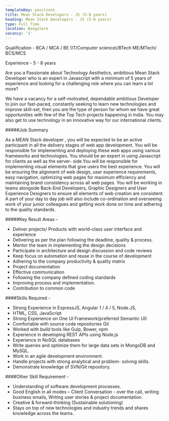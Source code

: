 ```yaml
---
templateKey: positions
title: Mean Stack Developers - JS (5-8 years)
heading: Mean Stack Developers - JS (5-8 years)
type: Full Time
location: Bangalore
vacancy: '1'
---
```


Qualification - BCA / MCA / BE (IT/Computer science)/BTech ME/MTech/ BCS/MCS

Experience - 5 - 8 years

Are you a Passionate about Technology Aesthetics, ambitious Mean Stack Developer who is an expert in Javascript with a minimum of 5 years of experience and looking for a challenging role where you can learn a lot more?

We have a vacancy for a self-motivated, dependable ambitious Developer to join our fast-paced, constantly seeking to learn new technologies and improve skill-set, then you are the type of person for whom we have great opportunities with few of the Top Tech projects happening in India. You may also get to use technology in an innovative way for our international clients.  


#####Job Summary

As a MEAN Stack developer , you will be expected to be an active participant in all the delivery stages of web app development. You will be responsible for implementing and deploying these web apps using various frameworks and technologies. You should be an expert in using Javascript for clients as well as the server- side.You will be responsible for implementing visual elements that give users the best experience. You will be ensuring the alignment of web design, user experience requirements, easy navigation, optimizing web pages for maximum efficiency and maintaining brand consistency across all web pages. You will be working in teams alongside Back-End Developers, Graphic Designers and User Experience Designers to ensure all elements of web creation are consistent. A part of your day to day job will also include co-ordination and overseeing work of your junior colleagues and getting work done on time and adhering to the quality standards.


#####Key Result Areas –
* Deliver projects/ Products with world-class user interface and experience
* Delivering as per the plan following the deadline, quality & process.
* Mentor the team in implementing the design decisions
* Participate in architecture and design discussion and code reviews
* Keep focus on automation and reuse in the course of development 
* Adhering to the company productivity & quality matrix
* Project documentation 
* Effective communication
* Following the company defined coding standards
* Improving process and implementation. 
* Contribution to common code

 

####Skills Required -

* Strong Experience in ExpressJS, Angular 1 / 4 / 5, Node.JS, 
* HTML, CSS, JavaScript
* Strong Experience on One UI Framework(preferred Semantic UI)
* Comfortable with source code repositories Git
* Worked with build tools like Gulp, Bower, npm
* Experience in developing REST APIs using Node.js
* Experience in NoSQL databases
* Write queries and optimize them for large data sets in MongoDB and MySQL.
* Work in an agile development environment.
* Handle projects with strong analytical and problem- solving skills.
* Demonstrate knowledge of SVN/Git repository.
 


####Other Skill Requirement -
* Understanding of software development processes.
* Good English in all modes –  Client Conversation - over the call, writing business emails, Writing user stories & project documentation.
* Creative & forward-thinking (Sustainable solutioning) 
* Stays on top of new technologies and industry trends and shares knowledge across the teams. 
 

